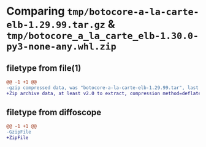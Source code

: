 # Comparing `tmp/botocore-a-la-carte-elb-1.29.99.tar.gz` & `tmp/botocore_a_la_carte_elb-1.30.0-py3-none-any.whl.zip`

## filetype from file(1)

```diff
@@ -1 +1 @@
-gzip compressed data, was "botocore-a-la-carte-elb-1.29.99.tar", last modified: Sat Mar 25 01:22:42 2023, max compression
+Zip archive data, at least v2.0 to extract, compression method=deflate
```

## filetype from diffoscope

```diff
@@ -1 +1 @@
-GzipFile
+ZipFile
```

